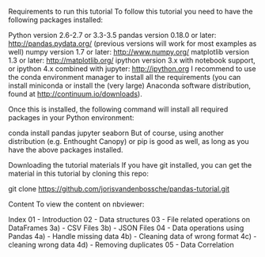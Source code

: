 Requirements to run this tutorial
To follow this tutorial you need to have the following packages installed:

Python version 2.6-2.7 or 3.3-3.5
pandas version 0.18.0 or later: http://pandas.pydata.org/ (previous versions will work for most examples as well)
numpy version 1.7 or later: http://www.numpy.org/
matplotlib version 1.3 or later: http://matplotlib.org/
ipython version 3.x with notebook support, or ipython 4.x combined with jupyter: http://ipython.org
I recommend to use the conda environment manager to install all the requirements (you can install miniconda or install the (very large) Anaconda software distribution, found at http://continuum.io/downloads).

Once this is installed, the following command will install all required packages in your Python environment:

conda install pandas jupyter seaborn
But of course, using another distribution (e.g. Enthought Canopy) or pip is good as well, as long as you have the above packages installed.

Downloading the tutorial materials
If you have git installed, you can get the material in this tutorial by cloning this repo:

git clone https://github.com/jorisvandenbossche/pandas-tutorial.git

Content
To view the content on nbviewer:

Index
01 - Introduction
02 - Data structures
03 - File related operations on DataFrames
  3a) - CSV Files
  3b) - JSON Files
04 - Data operations using Pandas
  4a) - Handle missing data
  4b) - Cleaning data of wrong format
  4c) - cleaning wrong data
  4d) - Removing duplicates
05 - Data Correlation
